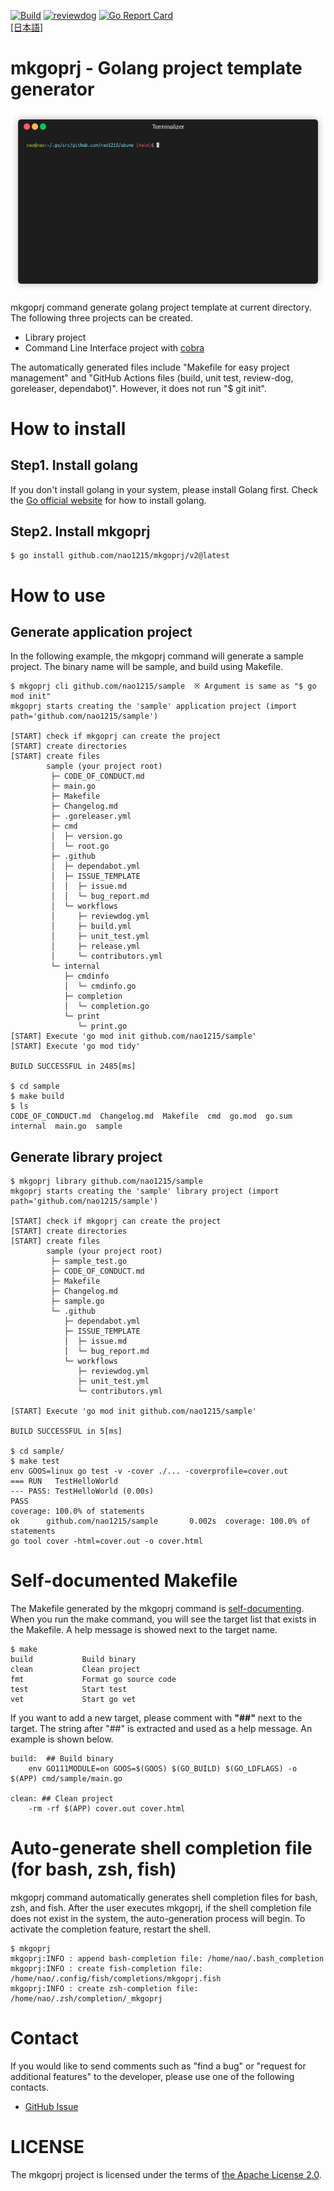 [![Build](https://github.com/nao1215/mkgoprj/actions/workflows/build.yml/badge.svg?branch=main)](https://github.com/nao1215/mkgoprj/v2/actions/workflows/build.yml)
[![reviewdog](https://github.com/nao1215/mkgoprj/actions/workflows/review_dog.yml/badge.svg)](https://github.com/nao1215/mkgoprj/v2/actions/workflows/review_dog.yml)
[![Go Report Card](https://goreportcard.com/badge/github.com/nao1215/mkgoprj/v2)](https://goreportcard.com/report/github.com/nao1215/mkgoprj/v2)   
[[日本語]](./doc/README.ja.md)
# mkgoprj - Golang project template generator
![Screenshot](./doc/images/demo.gif) 
  
mkgoprj command generate golang project template at current directory. The following three projects can be created.
- Library project
- Command Line Interface project with [cobra](https://github.com/spf13/cobra)

The automatically generated files include "Makefile for easy project management" and "GitHub Actions files (build, unit test, review-dog, goreleaser, dependabot)". However, it does not run "$ git init".  
  
# How to install
## Step1. Install golang
If you don't install golang in your system, please install Golang first. Check the [Go official website](https://go.dev/doc/install) for how to install golang.
## Step2. Install mkgoprj
```
$ go install github.com/nao1215/mkgoprj/v2@latest
```
  
# How to use
## Generate application project
In the following example, the mkgoprj command will generate a sample project. The binary name will be sample, and build using Makefile.
```
$ mkgoprj cli github.com/nao1215/sample  ※ Argument is same as "$ go mod init"
mkgoprj starts creating the 'sample' application project (import path='github.com/nao1215/sample')

[START] check if mkgoprj can create the project
[START] create directories
[START] create files
        sample (your project root)
         ├─ CODE_OF_CONDUCT.md
         ├─ main.go
         ├─ Makefile
         ├─ Changelog.md
         ├─ .goreleaser.yml
         ├─ cmd
         │  ├─ version.go
         │  └─ root.go
         ├─ .github
         │  ├─ dependabot.yml
         │  ├─ ISSUE_TEMPLATE
         │  │  ├─ issue.md
         │  │  └─ bug_report.md
         │  └─ workflows
         │     ├─ reviewdog.yml
         │     ├─ build.yml
         │     ├─ unit_test.yml
         │     ├─ release.yml
         │     └─ contributors.yml
         └─ internal
            ├─ cmdinfo
            │  └─ cmdinfo.go
            ├─ completion
            │  └─ completion.go
            └─ print
               └─ print.go
[START] Execute 'go mod init github.com/nao1215/sample'
[START] Execute 'go mod tidy'

BUILD SUCCESSFUL in 2485[ms]

$ cd sample
$ make build
$ ls
CODE_OF_CONDUCT.md  Changelog.md  Makefile  cmd  go.mod  go.sum  internal  main.go  sample
```

## Generate library project
```
$ mkgoprj library github.com/nao1215/sample
mkgoprj starts creating the 'sample' library project (import path='github.com/nao1215/sample')

[START] check if mkgoprj can create the project
[START] create directories
[START] create files
        sample (your project root)
         ├─ sample_test.go
         ├─ CODE_OF_CONDUCT.md
         ├─ Makefile
         ├─ Changelog.md
         ├─ sample.go
         └─ .github
            ├─ dependabot.yml
            ├─ ISSUE_TEMPLATE
            │  ├─ issue.md
            │  └─ bug_report.md
            └─ workflows
               ├─ reviewdog.yml
               ├─ unit_test.yml
               └─ contributors.yml
               
[START] Execute 'go mod init github.com/nao1215/sample'

BUILD SUCCESSFUL in 5[ms]

$ cd sample/
$ make test
env GOOS=linux go test -v -cover ./... -coverprofile=cover.out
=== RUN   TestHelloWorld
--- PASS: TestHelloWorld (0.00s)
PASS
coverage: 100.0% of statements
ok      github.com/nao1215/sample       0.002s  coverage: 100.0% of statements
go tool cover -html=cover.out -o cover.html
```

# Self-documented Makefile
The Makefile generated by the mkgoprj command is [self-documenting](https://marmelab.com/blog/2016/02/29/auto-documented-makefile.html). When you run the make command, you will see the target list that exists in the Makefile. A help message is showed next to the target name.
```
$ make
build           Build binary 
clean           Clean project
fmt             Format go source code 
test            Start test
vet             Start go vet
```
If you want to add a new target, please comment with **"##"** next to the target. The string after "##" is extracted and used as a help message. An example is shown below.
```
build:  ## Build binary 
	env GO111MODULE=on GOOS=$(GOOS) $(GO_BUILD) $(GO_LDFLAGS) -o $(APP) cmd/sample/main.go

clean: ## Clean project
	-rm -rf $(APP) cover.out cover.html
```

# Auto-generate shell completion file (for bash, zsh, fish)
mkgoprj command automatically generates shell completion files for bash, zsh, and fish. After the user executes mkgoprj, if the shell completion file does not exist in the system, the auto-generation process will begin. To activate the completion feature, restart the shell.

```
$ mkgoprj 
mkgoprj:INFO : append bash-completion file: /home/nao/.bash_completion
mkgoprj:INFO : create fish-completion file: /home/nao/.config/fish/completions/mkgoprj.fish
mkgoprj:INFO : create zsh-completion file: /home/nao/.zsh/completion/_mkgoprj
```

# Contact
If you would like to send comments such as "find a bug" or "request for additional features" to the developer, please use one of the following contacts.

- [GitHub Issue](https://github.com/nao1215/mkgoprj/v2/issues)

# LICENSE
The mkgoprj project is licensed under the terms of [the Apache License 2.0](./LICENSE).